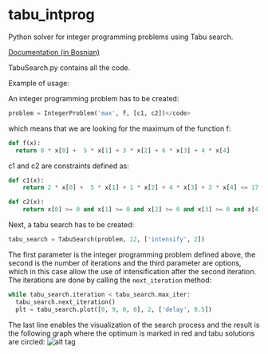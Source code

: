 # tabu_intprog
Python solver for integer programming problems using Tabu search.

<a href="https://github.com/farisca/tabu_intprog/blob/master/seminarski-tabu_integer.pdf?raw=true">Documentation (in Bosnian)</a>

TabuSearch.py contains all the code.

Example of usage:

An integer programming problem has to be created:

```python
problem = IntegerProblem('max', f, [c1, c2])</code>
```
which means that we are looking for the maximum of the function f:
```python
def f(x):
  return 8 * x[0] +  5 * x[1] + 3 * x[2] + 6 * x[3] + 4 * x[4]
```
c1 and c2 are constraints defined as:
```python
def c1(x):
    return 2 * x[0] +  5 * x[1] + 1 * x[2] + 4 * x[3] + 3 * x[4] <= 17

def c2(x):
    return x[0] >= 0 and x[1] >= 0 and x[2] >= 0 and x[3] >= 0 and x[4] >= 0
```

Next, a tabu search has to be created:
```python
tabu_search = TabuSearch(problem, 12, ['intensify', 2])
```
The first parameter is the integer programming problem defined above, the second is the number of iterations and the third parameter are options, which in this case allow the use of intensification after the second iteration.
The iterations are done by calling the ```next_iteration``` method:
```python
while tabu_search.iteration < tabu_search.max_iter:
  tabu_search.next_iteration()
  plt = tabu_search.plot([0, 9, 0, 6], 2, ['delay', 0.5])
```
The last line enables the visualization of the search process and the result is the following graph where the optimum is marked in red and tabu solutions are circled:
![alt tag](http://s3.postimg.org/6kgu9pdpv/tabu.png)
